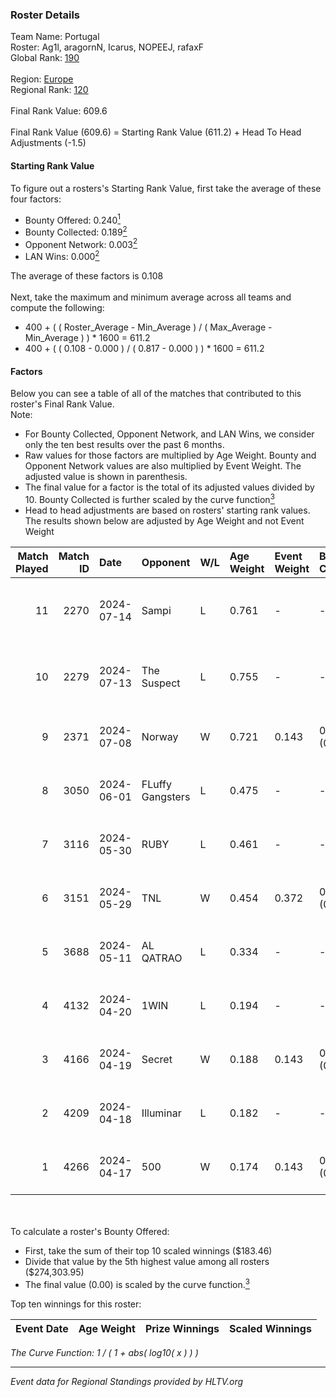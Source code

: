 ### Roster Details<br />
Team Name: Portugal<br />
Roster: Ag1l, aragornN, Icarus, NOPEEJ, rafaxF<br />
Global Rank: [190](../../standings_global_2024_09_18.md)<br />
<br />
Region: [Europe]( ../../standings_europe_2024_09_18.md)<br />
Regional Rank: [120]( ../../standings_europe_2024_09_18.md)<br />
<br />
Final Rank Value:  609.6<br />
<br />
Final Rank Value (609.6) = Starting Rank Value (611.2) + Head To Head Adjustments (-1.5)<br />

#### Starting Rank Value<br />
To figure out a rosters's Starting Rank Value, first take the average of these four factors:<br />
- Bounty Offered: 0.240[<sup>1</sup>](#table2)
- Bounty Collected: 0.189[<sup>2</sup>](#table1)
- Opponent Network: 0.003[<sup>2</sup>](#table1)
- LAN Wins: 0.000[<sup>2</sup>](#table1)

The average of these factors is 0.108<br />
<br />
Next, take the maximum and minimum average across all teams and compute the following:<br />
- 400 + ( ( Roster_Average - Min_Average ) / ( Max_Average - Min_Average ) ) * 1600 = 611.2
- 400 + ( ( 0.108 - 0.000 ) / ( 0.817 - 0.000 ) ) * 1600 = 611.2


#### Factors<br />
Below you can see a table of all of the matches that contributed to this roster's Final Rank Value.<br />
Note:<br />

- For Bounty Collected, Opponent Network, and LAN Wins, we consider only the ten best results over the past 6 months.
- Raw values for those factors are multiplied by Age Weight. Bounty and Opponent Network values are also multiplied by Event Weight. The adjusted value is shown in parenthesis.
- The final value for a factor is the total of its adjusted values divided by 10. Bounty Collected is further scaled by the curve function[<sup>3</sup>](#curveFunction)
- Head to head adjustments are based on rosters' starting rank values. The results shown below are adjusted by Age Weight and not Event Weight
<span id="table1"></span><br />


| Match Played | Match ID | Date       | Opponent         | W/L | Age Weight | Event Weight | Bounty Collected | Opponent Network | LAN Wins  | H2H Adj. | Roster                                 |
| -: | -: | :- | :- | :- | :- | :- | :- | :- | :- | -: | :- |
|           11 |     2270 | 2024-07-14 | Sampi            | L   | 0.761      | -            | -                | -                | -         |    -3.66 | Ag1l, aragornN, Icarus, NOPEEJ, rafaxF |
|           10 |     2279 | 2024-07-13 | The Suspect      | L   | 0.755      | -            | -                | -                | -         |    -6.18 | Ag1l, aragornN, Icarus, NOPEEJ, rafaxF |
|            9 |     2371 | 2024-07-08 | Norway           | W   | 0.721      | 0.143        | 0.003 (0.000)    | 0.061 (0.006)    | 0 (0.000) |    11.98 | Ag1l, aragornN, NOPEEJ, pr, rafaxF     |
|            8 |     3050 | 2024-06-01 | FLuffy Gangsters | L   | 0.475      | -            | -                | -                | -         |    -4.85 | Ag1l, aragornN, P3R3IIRA, pr, rafaxF   |
|            7 |     3116 | 2024-05-30 | RUBY             | L   | 0.461      | -            | -                | -                | -         |    -2.53 | Ag1l, aragornN, P3R3IIRA, pr, rafaxF   |
|            6 |     3151 | 2024-05-29 | TNL              | W   | 0.454      | 0.372        | 0.001 (0.000)    | 0.107 (0.018)    | 0 (0.000) |     8.31 | Ag1l, aragornN, P3R3IIRA, pr, rafaxF   |
|            5 |     3688 | 2024-05-11 | AL QATRAO        | L   | 0.334      | -            | -                | -                | -         |    -4.98 | Ag1l, aragornN, fox, pr, rafaxF        |
|            4 |     4132 | 2024-04-20 | 1WIN             | L   | 0.194      | -            | -                | -                | -         |    -1.13 | Ag1l, aragornN, P3R3IIRA, pr, rafaxF   |
|            3 |     4166 | 2024-04-19 | Secret           | W   | 0.188      | 0.143        | 0.000 (0.000)    | 0.016 (0.000)    | 0 (0.000) |     2.15 | Ag1l, aragornN, P3R3IIRA, pr, rafaxF   |
|            2 |     4209 | 2024-04-18 | Illuminar        | L   | 0.182      | -            | -                | -                | -         |    -3.73 | Ag1l, aragornN, P3R3IIRA, pr, rafaxF   |
|            1 |     4266 | 2024-04-17 | 500              | W   | 0.174      | 0.143        | 0.001 (0.000)    | 0.015 (0.000)    | 0 (0.000) |     3.07 | Ag1l, aragornN, P3R3IIRA, pr, rafaxF   |

<br />
<span id="table2"></span><br />
To calculate a roster's Bounty Offered:<br />

- First, take the sum of their top 10 scaled winnings ($183.46)
- Divide that value by the 5th highest value among all rosters ($274,303.95)
- The final value (0.00) is scaled by the curve function.[<sup>3</sup>](#curveFunction)

Top ten winnings for this roster:<br />

| Event Date | Age Weight | Prize Winnings | Scaled Winnings |
| :- | -: | :- | :- |


<span id="curveFunction"></span>_The Curve Function: 1 / ( 1 + abs( log10( x ) ) )_<br />

---
_Event data for Regional Standings provided by HLTV.org_<br />
